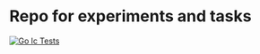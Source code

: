 # Repo for experiments and tasks

[![Go lc Tests](https://github.com/neogan74/dev-experiments/actions/workflows/lc_tests.yaml/badge.svg)](https://github.com/neogan74/dev-experiments/actions/workflows/lc_tests.yaml)

